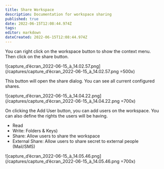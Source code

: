 ```yaml
---
title: Share Workspace
description: Documentation for workspace sharing
published: true
date: 2022-06-15T12:08:44.974Z
tags: 
editor: markdown
dateCreated: 2022-06-15T12:08:44.974Z
---
```


You can right click on the workspace button to show the context menu.
Then click on the share button.

![capture_d’écran_2022-06-15_à_14.02.57.png](/captures/capture_d’écran_2022-06-15_à_14.02.57.png =500x)

This button will open the share dialog.
You can see all current configured shares.

![capture_d’écran_2022-06-15_à_14.04.22.png](/captures/capture_d’écran_2022-06-15_à_14.04.22.png =700x)


On clicking the Add User button, you can add users on the workspace.
You can also define the rights the users will be having.

- Read
- Write: Folders & Keys)
- Share: Allow users to share the workspace
- External Share: Allow users to share secret to external people (Mail/SMS)

![capture_d’écran_2022-06-15_à_14.05.46.png](/captures/capture_d’écran_2022-06-15_à_14.05.46.png =700x)